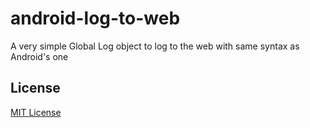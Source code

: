 # android-log-to-web

A very simple Global Log object to log to the web with same syntax as Android's one

## License

[MIT License](https://github.com/guilhermebruzzi/android-log-to-web/blob/master/LICENSE)
